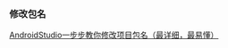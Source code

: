 ### 修改包名

[AndroidStudio一步步教你修改项目包名（最详细，最易懂）](https://blog.csdn.net/qq_35270692/article/details/78336049)